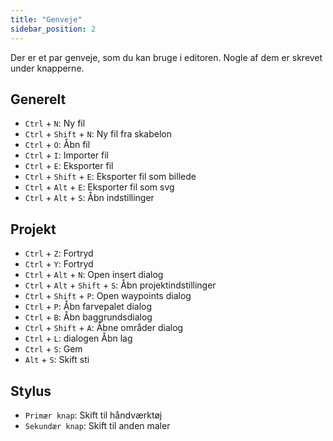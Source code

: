 ```yaml
---
title: "Genveje"
sidebar_position: 2
---
```


Der er et par genveje, som du kan bruge i editoren. Nogle af dem er skrevet under knapperne.

## Generelt

* `Ctrl` + `N`: Ny fil
* `Ctrl` + `Shift` + `N`: Ny fil fra skabelon
* `Ctrl` + `O`: Åbn fil
* `Ctrl` + `I`: Importer fil
* `Ctrl` + `E`: Eksporter fil
* `Ctrl` + `Shift` + `E`: Eksporter fil som billede
* `Ctrl` + `Alt` + `E`: Eksporter fil som svg
* `Ctrl` + `Alt` + `S`: Åbn indstillinger

## Projekt

* `Ctrl` + `Z`: Fortryd
* `Ctrl` + `Y`: Fortryd
* `Ctrl` + `Alt` + `N`: Open insert dialog
* `Ctrl` + `Alt` + `Shift` + `S`: Åbn projektindstillinger
* `Ctrl` + `Shift` + `P`: Open waypoints dialog
* `Ctrl` + `P`: Åbn farvepalet dialog
* `Ctrl` + `B`: Åbn baggrundsdialog
* `Ctrl` + `Shift` + `A`: Åbne områder dialog
* `Ctrl` + `L`: dialogen Åbn lag
* `Ctrl` + `S`: Gem
* `Alt` + `S`: Skift sti

## Stylus

* `Primær knap`: Skift til håndværktøj
* `Sekundær knap`: Skift til anden maler
